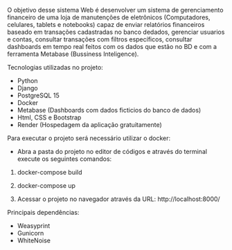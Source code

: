 O objetivo desse sistema Web é desenvolver um sistema de gerenciamento financeiro de uma loja de manutenções de eletrônicos (Computadores, celulares, tablets e notebooks) 
capaz de enviar relatórios financeiros baseado em transações cadastradas no banco dedados, gerenciar usuarios e contas, 
consultar transações com filtros específicos, consultar dashboards em tempo real feitos com os dados que estão no BD e com a ferramenta Metabase (Bussiness Inteligence). 

Tecnologias utilizadas no projeto:

- Python
- Django
- PostgreSQL 15
- Docker
- Metabase (Dashboards com dados ficticios do banco de dados)
- Html, CSS e Bootstrap
- Render (Hospedagem da aplicação gratuitamente)

Para executar o projeto será necessário utilizar o docker:

- Abra a pasta do projeto no editor de códigos e através do terminal execute os seguintes comandos:
  
1. docker-compose build

2. docker-compose up

3. Acessar o projeto no navegador através da URL: http://localhost:8000/




Principais dependências:


- Weasyprint
- Gunicorn
- WhiteNoise

